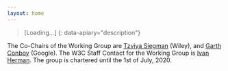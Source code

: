 ```yaml
---
layout: home
---
```

> [Loading…]
{: data-apiary="description"}


The Co-Chairs of the Working Group are [Tzviya Siegman](mailto:tsiegman@wiley.com)  (Wiley), and [Garth Conboy](mailto:garth@google.com) (Google). The W3C Staff Contact for the Working Group is [Ivan Herman](mailto:ivan@w3.org). The group is chartered until the 1st of July, 2020.


